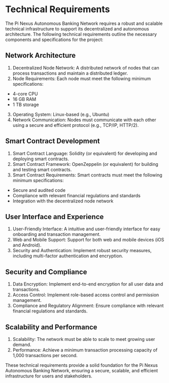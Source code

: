 # Technical Requirements

The Pi Nexus Autonomous Banking Network requires a robust and scalable technical infrastructure to support its decentralized and autonomous architecture. The following technical requirements outline the necessary components and specifications for the project:

## Network Architecture

1. Decentralized Node Network: A distributed network of nodes that can process transactions and maintain a distributed ledger.
2. Node Requirements: Each node must meet the following minimum specifications:
- 4-core CPU
- 16 GB RAM
- 1 TB storage
3. Operating System: Linux-based (e.g., Ubuntu)
4. Network Communication: Nodes must communicate with each other using a secure and efficient protocol (e.g., TCP/IP, HTTP/2).

## Smart Contract Development

1. Smart Contract Language: Solidity (or equivalent) for developing and deploying smart contracts.
2. Smart Contract Framework: OpenZeppelin (or equivalent) for building and testing smart contracts.
3. Smart Contract Requirements: Smart contracts must meet the following minimum specifications:

- Secure and audited code
- Compliance with relevant financial regulations and standards
- Integration with the decentralized node network

## User Interface and Experience

1. User-Friendly Interface: A intuitive and user-friendly interface for easy onboarding and transaction management.
2. Web and Mobile Support: Support for both web and mobile devices (iOS and Android).
3. Security and Authentication: Implement robust security measures, including multi-factor authentication and encryption.

## Security and Compliance 

1. Data Encryption: Implement end-to-end encryption for all user data and transactions.
2. Access Control: Implement role-based access control and permission management.
3. Compliance and Regulatory Alignment: Ensure compliance with relevant financial regulations and standards.

## Scalability and Performance

1. Scalability: The network must be able to scale to meet growing user demand.
2. Performance: Achieve a minimum transaction processing capacity of 1,000 transactions per second.

These technical requirements provide a solid foundation for the Pi Nexus Autonomous Banking Network, ensuring a secure, scalable, and efficient infrastructure for users and stakeholders.

